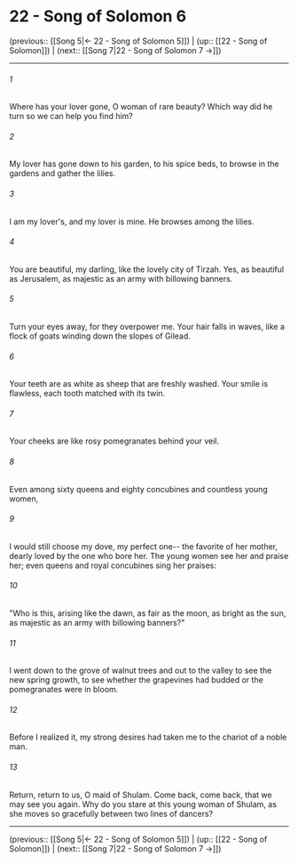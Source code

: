 # 22 - Song of Solomon 6

(previous:: [[Song 5|← 22 - Song of Solomon 5]]) | (up:: [[22 - Song of Solomon]]) | (next:: [[Song 7|22 - Song of Solomon 7 →]])

***


###### 1 
Where has your lover gone, O woman of rare beauty? Which way did he turn so we can help you find him? 

###### 2 
My lover has gone down to his garden, to his spice beds, to browse in the gardens and gather the lilies. 

###### 3 
I am my lover's, and my lover is mine. He browses among the lilies. 

###### 4 
You are beautiful, my darling, like the lovely city of Tirzah. Yes, as beautiful as Jerusalem, as majestic as an army with billowing banners. 

###### 5 
Turn your eyes away, for they overpower me. Your hair falls in waves, like a flock of goats winding down the slopes of Gilead. 

###### 6 
Your teeth are as white as sheep that are freshly washed. Your smile is flawless, each tooth matched with its twin. 

###### 7 
Your cheeks are like rosy pomegranates behind your veil. 

###### 8 
Even among sixty queens and eighty concubines and countless young women, 

###### 9 
I would still choose my dove, my perfect one-- the favorite of her mother, dearly loved by the one who bore her. The young women see her and praise her; even queens and royal concubines sing her praises: 

###### 10 
"Who is this, arising like the dawn, as fair as the moon, as bright as the sun, as majestic as an army with billowing banners?" 

###### 11 
I went down to the grove of walnut trees and out to the valley to see the new spring growth, to see whether the grapevines had budded or the pomegranates were in bloom. 

###### 12 
Before I realized it, my strong desires had taken me to the chariot of a noble man. 

###### 13 
Return, return to us, O maid of Shulam. Come back, come back, that we may see you again. Why do you stare at this young woman of Shulam, as she moves so gracefully between two lines of dancers?

***

(previous:: [[Song 5|← 22 - Song of Solomon 5]]) | (up:: [[22 - Song of Solomon]]) | (next:: [[Song 7|22 - Song of Solomon 7 →]])
